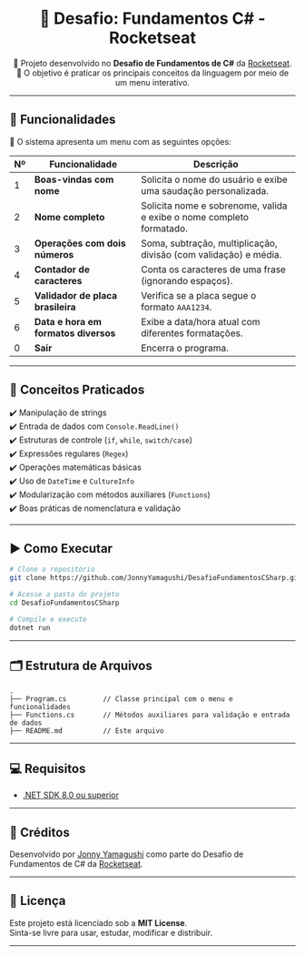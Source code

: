 <div align="center">

# 🚀 Desafio: Fundamentos C# - Rocketseat

🔧 Projeto desenvolvido no **Desafio de Fundamentos de C#** da [Rocketseat](https://www.rocketseat.com.br/).  
🎯 O objetivo é praticar os principais conceitos da linguagem por meio de um menu interativo.

</div>

---

## 🧩 Funcionalidades

📌 O sistema apresenta um menu com as seguintes opções:

| Nº | Funcionalidade | Descrição |
|----|----------------|-----------|
| 1  | **Boas-vindas com nome** | Solicita o nome do usuário e exibe uma saudação personalizada. |
| 2  | **Nome completo** | Solicita nome e sobrenome, valida e exibe o nome completo formatado. |
| 3  | **Operações com dois números** | Soma, subtração, multiplicação, divisão (com validação) e média. |
| 4  | **Contador de caracteres** | Conta os caracteres de uma frase (ignorando espaços). |
| 5  | **Validador de placa brasileira** | Verifica se a placa segue o formato `AAA1234`. |
| 6  | **Data e hora em formatos diversos** | Exibe a data/hora atual com diferentes formatações. |
| 0  | **Sair** | Encerra o programa. |

---

## 🧠 Conceitos Praticados

✔️ Manipulação de strings  
✔️ Entrada de dados com `Console.ReadLine()`  
✔️ Estruturas de controle (`if`, `while`, `switch/case`)  
✔️ Expressões regulares (`Regex`)  
✔️ Operações matemáticas básicas  
✔️ Uso de `DateTime` e `CultureInfo`  
✔️ Modularização com métodos auxiliares (`Functions`)  
✔️ Boas práticas de nomenclatura e validação  

---

## ▶️ Como Executar

```bash
# Clone o repositório
git clone https://github.com/JonnyYamagushi/DesafioFundamentosCSharp.git

# Acesse a pasta do projeto
cd DesafioFundamentosCSharp

# Compile e execute
dotnet run
```

---

## 🗂️ Estrutura de Arquivos

```
.
├── Program.cs         // Classe principal com o menu e funcionalidades
├── Functions.cs       // Métodos auxiliares para validação e entrada de dados
├── README.md          // Este arquivo
```

---

## 💻 Requisitos

- [.NET SDK 8.0 ou superior](https://dotnet.microsoft.com/download)

---

## 🙌 Créditos

Desenvolvido por [Jonny Yamagushi](https://github.com/JonnyYamagushi) como parte do Desafio de Fundamentos de C# da [Rocketseat](https://www.rocketseat.com.br/).

---

## 📄 Licença

Este projeto está licenciado sob a **MIT License**.  
Sinta-se livre para usar, estudar, modificar e distribuir.

---
